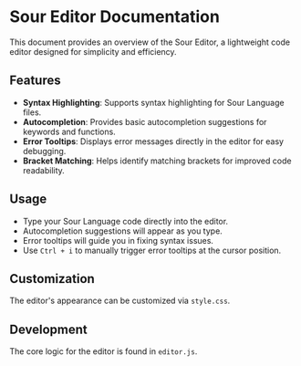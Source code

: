 # Sour Editor Documentation

This document provides an overview of the Sour Editor, a lightweight code editor designed for simplicity and efficiency.

## Features

- **Syntax Highlighting**: Supports syntax highlighting for Sour Language files.
- **Autocompletion**: Provides basic autocompletion suggestions for keywords and functions.
- **Error Tooltips**: Displays error messages directly in the editor for easy debugging.
- **Bracket Matching**: Helps identify matching brackets for improved code readability.

## Usage

- Type your Sour Language code directly into the editor.
- Autocompletion suggestions will appear as you type.
- Error tooltips will guide you in fixing syntax issues.
- Use `Ctrl + i` to manually trigger error tooltips at the cursor position.

## Customization

The editor's appearance can be customized via `style.css`.

## Development

The core logic for the editor is found in `editor.js`.
